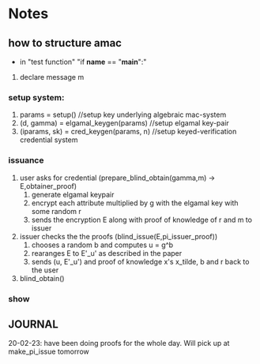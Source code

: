 # Notes


## how to structure amac
+ in "test function" "if __name__ == "__main__":"
1. declare message m
### setup system: 
1. params = setup() //setup key underlying algebraic mac-system
2. (d, gamma) = elgamal_keygen(params) //setup elgamal key-pair
3. (iparams, sk) = cred_keygen(params, n) //setup keyed-verification credential system

### issuance
1. user asks for credential (prepare_blind_obtain(gamma,m) -> E,obtainer_proof)
    1. generate elgamal keypair
    2. encrypt each attribute multiplied by g with the elgamal key with some random r
    3. sends the encryption E along with proof of knowledge of r and m to issuer
2. issuer checks the the proofs (blind_issue(E,pi_issuer_proof))
    1. chooses a random b and computes u = g^b
    2. rearanges E to E'_u' as described in the paper
    3. sends (u, E'_u') and proof of knowledge x's x_tilde, b and r back to the user
3. blind_obtain()

### show


## JOURNAL

20-02-23: have been doing proofs for the whole day. Will pick up at make_pi_issue tomorrow


